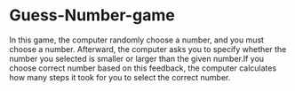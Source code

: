 # Guess-Number-game
In this game, the computer randomly choose a number, and you must choose a number. Afterward, the computer asks you to specify whether the number you selected is smaller or larger than the given number.If you choose correct number based on this feedback, the computer calculates how many steps it took for you to select the correct number.
